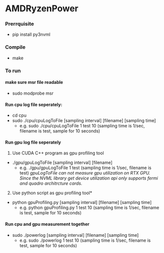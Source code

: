# AMDRyzenPower

### Prerrquisite
* pip install py3nvml

### Compile
* make 

### To run 
#### make sure msr file readable 
* sudo modprobe msr
  
#### Run cpu log file seperately:
* cd cpu
* sudo ./cpu/cpuLogToFile [sampling interval] [filename] [sampling time] 
  * e.g. sudo ./cpu/cpuLogToFile 1 test 10     (sampling time is 1/sec, filename is test, sample for 10 seconds)

#### Run gpu log file seperately 
1. Use CUDA C++ program as gpu profiling tool 
* ./gpu/gpuLogToFile [sampling interval] [filename]
  * e.g. ./gpu/gpuLogToFile 1 test      (sampling time is 1/sec, filename is test)
*gpuLogToFile can not measure gpu utilization on RTX GPU. Since the NVML library get device utilization api only supports fermi and quadro architrcture cards.*

2. Use python script as gpu profiling tool*
* python gpuProfiling.py [sampling interval] [filename] [sampling time] 
  * e.g. python gpuProfiling.py 1 test 10     (sampling time is 1/sec, filename is test, sample for 10 seconds)
  
#### Run cpu and gpu measurement together 
* sudo ./powerlog [sampling interval] [filename] [sampling time]
  * e.g. sudo ./powerlog 1 test 10      (sampling time is 1/sec, filename is test, sample for 10 seconds)
